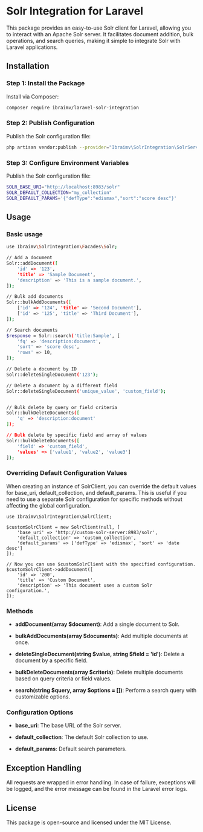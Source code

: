 # Solr Integration for Laravel

This package provides an easy-to-use Solr client for Laravel, allowing you to interact with an Apache Solr server. It facilitates document addition, bulk operations, and search queries, making it simple to integrate Solr with Laravel applications.

## Installation

### Step 1: Install the Package

Install via Composer:

```bash
composer require ibraimv/laravel-solr-integration
```

### Step 2: Publish Configuration
Publish the Solr configuration file:

```bash
php artisan vendor:publish --provider="Ibraimv\SolrIntegration\SolrServiceProvider" --tag="config"
```

### Step 3: Configure Environment Variables
Publish the Solr configuration file:

```bash
SOLR_BASE_URI="http://localhost:8983/solr"
SOLR_DEFAULT_COLLECTION="my_collection"
SOLR_DEFAULT_PARAMS='{"defType":"edismax","sort":"score desc"}'
```

## Usage

### Basic usage
```bash
use Ibraimv\SolrIntegration\Facades\Solr;

// Add a document
Solr::addDocument([
    'id' => '123',
    'title' => 'Sample Document',
    'description' => 'This is a sample document.',
]);

// Bulk add documents
Solr::bulkAddDocuments([
    ['id' => '124', 'title' => 'Second Document'],
    ['id' => '125', 'title' => 'Third Document'],
]);

// Search documents
$response = Solr::search('title:Sample', [
    'fq' => 'description:document',
    'sort' => 'score desc',
    'rows' => 10,
]);

// Delete a document by ID
Solr::deleteSingleDocument('123');

// Delete a document by a different field
Solr::deleteSingleDocument('unique_value', 'custom_field');


// Bulk delete by query or field criteria
Solr::bulkDeleteDocuments([
    'q' => 'description:document'
]);

// Bulk delete by specific field and array of values
Solr::bulkDeleteDocuments([
    'field' => 'custom_field',
    'values' => ['value1', 'value2', 'value3']
]);
```

### Overriding Default Configuration Values

When creating an instance of SolrClient, you can override the default values for base\_uri, default\_collection, and default\_params. This is useful if you need to use a separate Solr configuration for specific methods without affecting the global configuration.

```dash
use Ibraimv\SolrIntegration\SolrClient;

$customSolrClient = new SolrClient(null, [
    'base_uri' => 'http://custom-solr-server:8983/solr',
    'default_collection' => 'custom_collection',
    'default_params' => ['defType' => 'edismax', 'sort' => 'date desc']
]);

// Now you can use $customSolrClient with the specified configuration.
$customSolrClient->addDocument([
    'id' => '200',
    'title' => 'Custom Document',
    'description' => 'This document uses a custom Solr configuration.',
]);
```

### Methods

*   **addDocument(array $document)**: Add a single document to Solr.
    
*   **bulkAddDocuments(array $documents)**: Add multiple documents at once.
    
*   **deleteSingleDocument(string $value, string $field = 'id')**: Delete a document by a specific field.
    
*   **bulkDeleteDocuments(array $criteria)**: Delete multiple documents based on query criteria or field values.
    
*   **search(string $query, array $options = \[\])**: Perform a search query with customizable options.
    

### Configuration Options

*   **base\_uri**: The base URL of the Solr server.
    
*   **default\_collection**: The default Solr collection to use.
    
*   **default\_params**: Default search parameters.

Exception Handling
------------------

All requests are wrapped in error handling. In case of failure, exceptions will be logged, and the error message can be found in the Laravel error logs.

License
-------

This package is open-source and licensed under the MIT License.
